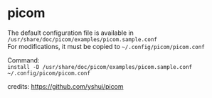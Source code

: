 # picom

The default configuration file is available in `/usr/share/doc/picom/examples/picom.sample.conf`<br/>
For modifications, it must be copied to `~/.config/picom/picom.conf`

Command: <br/>
`install -D /usr/share/doc/picom/examples/picom.sample.conf ~/.config/picom/picom.conf`

credits: https://github.com/yshui/picom
